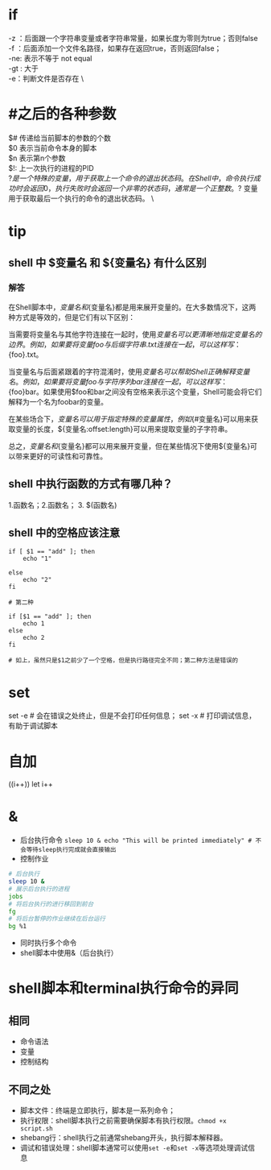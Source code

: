# if
-z ：后面跟一个字符串变量或者字符串常量，如果长度为零则为true；否则false \
-f ：后面添加一个文件名路径，如果存在返回true，否则返回false；\
-ne: 表示不等于 not equal \
-gt : 大于 \
-e：判断文件是否存在 \
#  #之后的各种参数
$# 传递给当前脚本的参数的个数\
$0 表示当前命令本身的脚本 \
$n 表示第n个参数 \
$!: 上一次执行的进程的PID \
$? 是一个特殊的变量，用于获取上一个命令的退出状态码。在Shell中，命令执行成功时会返回0，执行失败时会返回一个非零的状态码，通常是一个正整数。$? 变量用于获取最后一个执行的命令的退出状态码。 \
# tip
## shell 中 $变量名 和 ${变量名} 有什么区别
### 解答
在Shell脚本中，$变量名和${变量名}都是用来展开变量的。在大多数情况下，这两种方式是等效的，但是它们有以下区别：

当需要将变量名与其他字符连接在一起时，使用${变量名}可以更清晰地指定变量名的边界。例如，如果要将变量foo与后缀字符串.txt连接在一起，可以这样写：${foo}.txt。

当变量名与后面紧跟着的字符混淆时，使用${变量名}可以帮助Shell正确解释变量名。例如，如果要将变量foo与字符序列bar连接在一起，可以这样写：${foo}bar。如果使用$foo和bar之间没有空格来表示这个变量，Shell可能会将它们解释为一个名为foobar的变量。

在某些场合下，${变量名}可以用于指定特殊的变量属性，例如${#变量名}可以用来获取变量的长度，${变量名:offset:length}可以用来提取变量的子字符串。

总之，$变量名和${变量名}都可以用来展开变量，但在某些情况下使用${变量名}可以带来更好的可读性和可靠性。
## shell 中执行函数的方式有哪几种？ 
1.函数名；2.函数名； 3. $(函数名)

## shell 中的空格应该注意
```shell
if [ $1 == "add" ]; then
    echo "1"

else
    echo "2"
fi

# 第二种

if [$1 == "add" ]; then
    echo 1
else
    echo 2
fi

# 如上，虽然只是$1之前少了一个空格，但是执行路径完全不同；第二种方法是错误的
```
# set
set -e # 会在错误之处终止，但是不会打印任何信息；
set -x # 打印调试信息，有助于调试脚本
# 自加
((i++))
let i++

# &
* 后台执行命令
`
sleep 10 &
echo "This will be printed immediately" # 不会等待sleep执行完成就会直接输出
`
* 控制作业
``` bash
# 后台执行
sleep 10 &
# 展示后台执行的进程
jobs
# 将后台执行的进行移回到前台
fg
# 将后台暂停的作业继续在后台运行
bg %1
```
* 同时执行多个命令
* shell脚本中使用&（后台执行）
# shell脚本和terminal执行命令的异同
## 相同
* 命令语法
* 变量
* 控制结构
## 不同之处
* 脚本文件：终端是立即执行，脚本是一系列命令；
* 执行权限：shell脚本执行之前需要确保脚本有执行权限。`chmod +x script.sh`
* shebang行：shell执行之前通常shebang开头，执行脚本解释器。
* 调试和错误处理：shell脚本通常可以使用`set -e`和`set -x`等选项处理调试信息